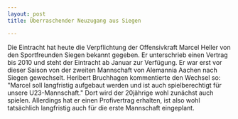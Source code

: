 ```yaml
---
layout: post
title: Überraschender Neuzugang aus Siegen

---
```


Die Eintracht hat heute die Verpflichtung der Offensivkraft Marcel Heller von den Sportfreunden Siegen bekannt gegeben. Er unterschrieb einen Vertrag bis 2010 und steht der Eintracht ab Januar zur Verfügung. Er war erst vor dieser Saison von der zweiten Mannschaft von Alemannia Aachen nach Siegen gewechselt. Heribert Bruchhagen kommentierte den Wechsel so: "Marcel soll langfristig aufgebaut werden und ist auch spielberechtigt für unsere U23-Mannschaft." Dort wird der 20jährige wohl zunächst auch spielen. Allerdings hat er einen Profivertrag erhalten, ist also wohl tatsächlich langfristig auch für die erste Mannschaft eingeplant. 


